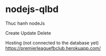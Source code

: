 # nodejs-qlbd
Thuc hanh nodeJs

Create
Update
Delete

Hosting (not connected to the database yet)
  https://premierleaguefbclub.herokuapp.com/
